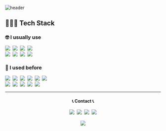 ![header](https://capsule-render.vercel.app/api?type=Waving&color=auto&height=300&section=header&text=SUBEEN%20PARK&fontSize=70&animation=fadeIn)

<h2>👩🏻‍💻 Tech Stack</h2>
<h3>🤓 I usually use</h3>
<p>
<img src="https://img.shields.io/badge/HTML5-E34F26?style=for-the-badge&logo=HTML5&logoColor=white"/>&nbsp
<img src="https://img.shields.io/badge/CSS3-1572B6?style=for-the-badge&logo=CSS3&logoColor=white"/>&nbsp
<img src="https://img.shields.io/badge/JavaScript-F7DF1E?style=for-the-badge&logo=JavaScript&logoColor=white"/>&nbsp
<img src="https://img.shields.io/badge/GitHub-181717?style=for-the-badge&logo=GitHub&logoColor=white"/>&nbsp
<br/>
<img src="https://img.shields.io/badge/react-61DAFB?style=for-the-badge&logo=react&logoColor=black">&nbsp
<img src="https://img.shields.io/badge/react native-1A1A1A?style=for-the-badge&logo=react&logoColor=61DAFB">&nbsp
<img src="https://img.shields.io/badge/Node.js-339933?style=for-the-badge&logo=Node.js&logoColor=white"/>&nbsp
<img src="https://img.shields.io/badge/Firebase-FFCA28?style=for-the-badge&logo=Firebase&logoColor=white"/>&nbsp
</p>

<h3>🤔 I used before</h3>
<p>
<img src="https://img.shields.io/badge/C-A8B9CC?style=for-the-badge&logo=C&logoColor=white"/>&nbsp
<img src="https://img.shields.io/badge/C++-00599C?style=for-the-badge&logo=C%2B%2B&logoColor=white"/>&nbsp
<img src="https://img.shields.io/badge/Java-007396?style=for-the-badge&logo=Java&logoColor=white"/>&nbsp
<img src="https://img.shields.io/badge/Python-3766AB?style=for-the-badge&logo=Python&logoColor=white"/>&nbsp
<img src="https://img.shields.io/badge/MySQL-4479A1?style=for-the-badge&logo=MySQL&logoColor=white"/>&nbsp
<img src="https://img.shields.io/badge/Spring-6DB33F?style=for-the-badge&logo=Spring&logoColor=white"/>&nbsp
<br/>
<img src="https://img.shields.io/badge/Android-3DDC84?style=for-the-badge&logo=Android&logoColor=white"/>&nbsp
<img src="https://img.shields.io/badge/Flutter-38A6F4?style=for-the-badge&logo=Flutter&logoColor=white"/>&nbsp
<img src="https://img.shields.io/badge/kotlin-6B31FE?style=for-the-badge&logo=kotlin&logoColor=white"/>&nbsp
<img src="https://img.shields.io/badge/Swift-F05138?style=for-the-badge&logo=Swift&logoColor=white"/>&nbsp
<img src="https://img.shields.io/badge/EclipseIDE-333664?style=for-the-badge&logo=EclipseIDE&logoColor=white"/>&nbsp
<p>
<hr/>

<h4 align="center">📞 Contact 📞</h4>
<p align="center">
  <a href="https://paksubeen.tistory.com/"><img src="https://img.shields.io/badge/Tech%20Blog-EB4C16?style=flat-square&logo=Tistory&logoColor=white&link=https://paksubeen.tistory.com/"/></a>&nbsp
  <a href="https://www.instagram.com/paksubeen/"><img src="https://img.shields.io/badge/Instagram-E4405F?style=flat-square&logo=Instagram&logoColor=white&link=https://www.instagram.com/paksubeen/"/></a>&nbsp
  <a href="mailto:tnqls520@gmail.com"><img src="https://img.shields.io/badge/Gmail-d14836?style=flat-square&logo=Gmail&logoColor=white&link=tnqls520@naver.gmail"/></a>&nbsp
  <a href="https://www.linkedin.com/in/paksubeen/"><img src="https://img.shields.io/badge/Paksubeen-0A66C2?style=flat-square&logo=LinkedIn&logoColor=white&link=https://www.linkedin.com/in/paksubeen"/></a>
  <br/><br/>
  <a href="https://hits.seeyoufarm.com"><img src="https://hits.seeyoufarm.com/api/count/incr/badge.svg?url=https%3A%2F%2Fgithub.com%2FPaksubeen&count_bg=%2379C83D&title_bg=%23555555&icon=&icon_color=%23E7E7E7&title=Hits&edge_flat=false"/></a>
</p>

